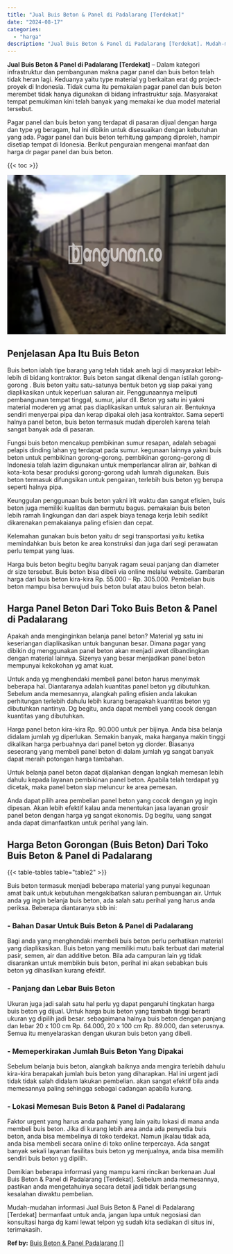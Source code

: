 ```yaml
---
title: "Jual Buis Beton & Panel di Padalarang [Terdekat]"
date: "2024-08-17"
categories: 
  - "harga"
description: "Jual Buis Beton & Panel di Padalarang [Terdekat]. Mudah-mudahan informasi Jual Buis Beton & Panel di Padalarang [Terdekat] bermanfaat untuk anda, jangan lu..."
---
```


**Jual Buis Beton & Panel di Padalarang \[Terdekat\]** – Dalam kategori infrastruktur dan pembangunan makna pagar panel dan buis beton telah tidak heran lagi. Keduanya yaitu type material yg berkaitan erat dg project-proyek di Indonesia. Tidak cuma itu pemakaian pagar panel dan buis beton merembet tidak hanya digunakan di bidang infrastruktur saja. Masyarakat tempat pemukiman kini telah banyak yang memakai ke dua model material tersebut.

Pagar panel dan buis beton yang terdapat di pasaran dijual dengan harga dan type yg beragam, hal ini dibikin untuk disesuaikan dengan kebutuhan yang ada. Pagar panel dan buis beton terhitung gampang diproleh, hampir disetiap tempat di Idonesia. Berikut penguraian mengenai manfaat dan harga dr pagar panel dan buis beton.

{{< toc >}}

![Jual Buis Beton & Panel di Padalarang [Terdekat]](/images/jual-panel-buis-beton-murah-46.png)

## Penjelasan Apa Itu Buis Beton

Buis beton ialah tipe barang yang telah tidak aneh lagi di masyarakat lebih-lebih di bidang kontraktor. Buis beton sangat dikenal dengan istilah gorong-gorong . Buis beton yaitu satu-satunya bentuk beton yg siap pakai yang diaplikasikan untuk keperluan saluran air. Penggunaannya meliputi pembangunan tempat tinggal, sumur, jalur dll. Beton yg satu ini yakni material moderen yg amat pas diaplikasikan untuk saluran air. Bentuknya sendiri menyerpai pipa dan kerap dipakai oleh jasa kontraktor. Sama seperti halnya panel beton, buis beton termasuk mudah diperoleh karena telah sangat banyak ada di pasaran.

Fungsi buis beton mencakup pembikinan sumur resapan, adalah sebagai pelapis dinding lahan yg terdapat pada sumur. kegunaan lainnya yakni buis beton untuk pembikinan gorong-gorong. pembikinan gorong-gorong di Indonesia telah lazim digunakan untuk memperlancar aliran air, bahkan di kota-kota besar produksi gorong-gorong udah lumrah digunakan. Buis beton termasuk difungsikan untuk pengairan, terlebih buis beton yg berupa seperti halnya pipa.

Keunggulan penggunaan buis beton yakni irit waktu dan sangat efisien, buis beton juga memiliki kualitas dan bermutu bagus. pemakaian buis beton lebih ramah lingkungan dan dari aspek biaya tenaga kerja lebih sedikit dikarenakan pemakaianya paling efisien dan cepat.

Kelemahan gunakan buis beton yaitu dr segi transportasi yaitu ketika memindahkan buis beton ke area konstruksi dan juga dari segi perawatan perlu tempat yang luas.

Harga buis beton begitu begitu banyak ragam seuai panjang dan diameter dr size tersebut. Buis beton bisa dibeli via online melalui website. Gambaran harga dari buis beton kira-kira Rp. 55.000 – Rp. 305.000. Pembelian buis beton mampu bisa berwujud buis beton bulat atau buios beton belah.

## Harga Panel Beton Dari Toko Buis Beton & Panel di Padalarang

Apakah anda menginginkan belanja panel beton? Material yg satu ini keseriangan diaplikasikan untuk bangunan besar. Dimana pagar yang dibikin dg menggunakan panel beton akan menjadi awet dibandingkan dengan material lainnya. Sizenya yang besar menjadikan panel beton mempunyai kekokohan yg amat kuat.

Untuk anda yg menghendaki membeli panel beton harus menyimak beberapa hal. Diantaranya adalah kuantitas panel beton yg dibutuhkan. Sebelum anda memesannya, alangkah paling efisien anda lakukan perhitungan terlebih dahulu lebih kurang berapakah kuantitas beton yg dibutuhkan nantinya. Dg begitu, anda dapat membeli yang cocok dengan kuantitas yang dibutuhkan.

Harga panel beton kira-kira Rp. 90.000 untuk per bijinya. Anda bisa belanja didalam jumlah yg diperlukan. Semakin banyak, maka harganya makin tinggi dikalikan harga perbuahnya dari panel beton yg diorder. Biasanya seseorang yang membeli panel beton di dalam jumlah yg sangat banyak dapat meraih potongan harga tambahan.

Untuk belanja panel beton dapat dijalankan dengan langkah memesan lebih dahulu kepada layanan pembikinan panel beton. Apabila telah terdapat yg dicetak, maka panel beton siap meluncur ke area pemesan.

Anda dapat pilih area pembelian panel beton yang cocok dengan yg ingin dipesan. Akan lebih efektif kalau anda menentukan jasa layanan grosir panel beton dengan harga yg sangat ekonomis. Dg begitu, uang sangat anda dapat dimanfaatkan untuk perihal yang lain.

## Harga Beton Gorongan (Buis Beton) Dari Toko Buis Beton & Panel di Padalarang

{{< table-tables table="table2" >}}

Buis beton termasuk menjadi beberapa material yang punyai kegunaan amat baik untuk kebutuhan mengakibatkan saluran pembuangan air. Untuk anda yg ingin belanja buis beton, ada salah satu perihal yang harus anda periksa. Beberapa diantaranya sbb ini:

### \- Bahan Dasar Untuk Buis Beton & Panel di Padalarang

Bagi anda yang menghendaki membeli buis beton perlu perhatikan material yang diaplikasikan. Buis beton yang memiliki mutu baik terbuat dari material pasir, semen, air dan additive beton. Bila ada campuran lain yg tidak disarankan untuk membikin buis beton, perihal ini akan sebabkan buis beton yg dihasilkan kurang efektif.

### \- Panjang dan Lebar Buis Beton

Ukuran juga jadi salah satu hal perlu yg dapat pengaruhi tingkatan harga buis beton yg dijual. Untuk harga buis beton yang tambah tinggi berarti ukuran yg dipilih jadi besar. sebagaimana halnya buis beton dengan panjang dan lebar 20 x 100 cm Rp. 64.000, 20 x 100 cm Rp. 89.000, dan seterusnya. Semua itu menyelaraskan dengan ukuran buis beton yang dibeli.

### \- Memeperkirakan Jumlah Buis Beton Yang Dipakai

Sebelum belanja buis beton, alangkah baiknya anda mengira terlebih dahulu kira-kira berapakah jumlah buis beton yang diharapkan. Hal ini urgent jadi tidak tidak salah didalam lakukan pembelian. akan sangat efektif bila anda memesannya paling sehingga sebagai cadangan apabila kurang.

### \- Lokasi Memesan Buis Beton & Panel di Padalarang

Faktor urgent yang harus anda pahami yang lain yaitu lokasi di mana anda membeli buis beton. Jika di kurang lebih area anda ada penyedia buis beton, anda bisa membelinya di toko terdekat. Namun jikalau tidak ada, anda bisa membeli secara online di toko online terpercaya. Ada sangat banyak sekali layanan fasilitas buis beton yg menjualnya, anda bisa memilih sendiri buis beton yg dipilih.

Demikian beberapa informasi yang mampu kami rincikan berkenaan Jual Buis Beton & Panel di Padalarang \[Terdekat\]. Sebelum anda memesannya, pastikan anda mengetahuinya secara detail jadi tidak berlangsung kesalahan diwaktu pembelian.

Mudah-mudahan informasi Jual Buis Beton & Panel di Padalarang \[Terdekat\] bermanfaat untuk anda, jangan lupa untuk negosiasi dan konsultasi harga dg kami lewat telpon yg sudah kita sediakan di situs ini, terimakasih.

**Ref by:** [Buis Beton & Panel Padalarang []](https://id.wikipedia.org/wiki/Buis)
